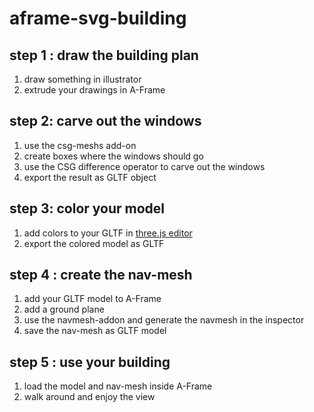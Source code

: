 # aframe-svg-building

## step 1 : draw the building plan

1. draw something in illustrator
2. extrude your drawings in A-Frame

## step 2: carve out the windows

1. use the csg-meshs add-on
1. create boxes where the windows should go
2. use the CSG difference operator to carve out the windows
3. export the result as GLTF object

## step 3: color your model

1. add colors to your GLTF in [three.js editor](https://threejs.org/editor/)
2. export the colored model as GLTF 

## step 4 : create the nav-mesh

1. add your GLTF model to A-Frame
2. add a ground plane
3. use the navmesh-addon and generate the navmesh in the inspector
4. save the nav-mesh as GLTF model

## step 5 : use your building

1. load the model and nav-mesh inside A-Frame
2. walk around and enjoy the view